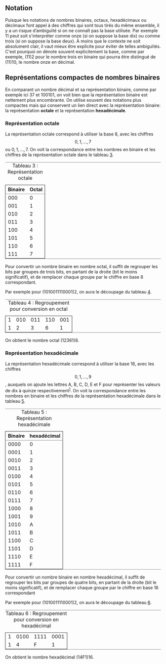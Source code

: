 ## Notation

Puisque les notations de nombres binaires, octaux, hexadécimaux ou
décimaux font appel à des chiffres qui sont tous tirés du même
ensemble, il y a un risque d’ambiguïté si on ne connaît pas la base
utilisée. Par exemple 11 peut soit s'interpréter comme onze (si on
suppose la base dix) ou comme trois (si on suppose la base deux). À
moins que le contexte ne soit absolument clair, il vaut mieux être
explicite pour éviter de telles ambiguïtés. C'est pourquoi on dénote
souvent explicitement la base, comme par exemple, (11)2 pour le nombre
trois en binaire qui pourra être distingué de (11)10, le nombre onze
en décimal.


<a id="orgdbb635a"></a>

## Représentations compactes de nombres binaires

En comparant un nombre décimal et sa représentation binaire, comme par
exemple ici 37 et 100101, on voit bien que la représentation binaire
est nettement plus encombrante. On utilise souvent des notations plus
compactes mais qui conservent un lien direct avec la représentation
binaire: la représentation **octale** et la représentation
**hexadécimale**.


### Représentation octale

La représentation octale correspond à utiliser la base 8, avec les
chiffres  $$0, 1, \ldots, 7$$ ou  $0, 1, \ldots, 7$. On voit la correspondance entre les
nombres en binaire et les chiffres de la représentation octale dans le
tableau [3](#orga81518f).

<table id="orga81518f" border="2" cellspacing="0" cellpadding="6" rules="groups" frame="hsides">
<caption class="t-above"><span class="table-number">Tableau 3 :</span> Représentation octale</caption>

<colgroup>
<col  class="org-right" />

<col  class="org-right" />
</colgroup>
<thead>
<tr>
<th scope="col" class="org-right">Binaire</th>
<th scope="col" class="org-right">Octal</th>
</tr>
</thead>

<tbody>
<tr>
<td class="org-right">000</td>
<td class="org-right">0</td>
</tr>


<tr>
<td class="org-right">001</td>
<td class="org-right">1</td>
</tr>


<tr>
<td class="org-right">010</td>
<td class="org-right">2</td>
</tr>


<tr>
<td class="org-right">011</td>
<td class="org-right">3</td>
</tr>


<tr>
<td class="org-right">100</td>
<td class="org-right">4</td>
</tr>


<tr>
<td class="org-right">101</td>
<td class="org-right">5</td>
</tr>


<tr>
<td class="org-right">110</td>
<td class="org-right">6</td>
</tr>


<tr>
<td class="org-right">111</td>
<td class="org-right">7</td>
</tr>
</tbody>
</table>

Pour convertir un nombre binaire en nombre octal, il suffit de
regrouper les bits par groupes de trois bits, en partant de la droite
(bit le moins significatif), et de remplacer chaque groupe par le
chiffre en base 8 correspondant.

Par exemple pour (1010011110001)2, on aura le découpage du tableau
[4](#org558dbea).

<table id="org558dbea" border="2" cellspacing="0" cellpadding="6" rules="groups" frame="hsides">
<caption class="t-above"><span class="table-number">Tableau 4 :</span> Regroupement pour conversion en octal</caption>

<colgroup>
<col  class="org-right" />

<col  class="org-right" />

<col  class="org-right" />

<col  class="org-right" />

<col  class="org-right" />
</colgroup>
<tbody>
<tr>
<td class="org-right">1</td>
<td class="org-right">010</td>
<td class="org-right">011</td>
<td class="org-right">110</td>
<td class="org-right">001</td>
</tr>


<tr>
<td class="org-right">1</td>
<td class="org-right">2</td>
<td class="org-right">3</td>
<td class="org-right">6</td>
<td class="org-right">1</td>
</tr>
</tbody>
</table>

On obtient le nombre octal (12361)8.

### Représentation hexadécimale

La représentation hexadécimale correspond à utiliser la base 16, avec
les chiffres $$0, 1, \ldots, 9$$, auxquels on ajoute les lettres A, B,
C, D, E et F pour représenter les valeurs de dix à quinze
respectivement<sup><a id="fnr.1" class="footref" href="#fn.1">1</a></sup>. On voit la correspondance entre les nombres en binaire et les chiffres de la représentation hexadécimale dans le tableau [5](#org6e0ac5c).

<table id="org6e0ac5c" border="2" cellspacing="0" cellpadding="6" rules="groups" frame="hsides">
<caption class="t-above"><span class="table-number">Tableau 5 :</span> Représentation hexadécimale</caption>

<colgroup>
<col  class="org-right" />

<col  class="org-right" />
</colgroup>
<thead>
<tr>
<th scope="col" class="org-right">Binaire</th>
<th scope="col" class="org-right">hexadécimal</th>
</tr>
</thead>

<tbody>
<tr>
<td class="org-right">0000</td>
<td class="org-right">0</td>
</tr>


<tr>
<td class="org-right">0001</td>
<td class="org-right">1</td>
</tr>


<tr>
<td class="org-right">0010</td>
<td class="org-right">2</td>
</tr>


<tr>
<td class="org-right">0011</td>
<td class="org-right">3</td>
</tr>


<tr>
<td class="org-right">0100</td>
<td class="org-right">4</td>
</tr>


<tr>
<td class="org-right">0101</td>
<td class="org-right">5</td>
</tr>


<tr>
<td class="org-right">0110</td>
<td class="org-right">6</td>
</tr>


<tr>
<td class="org-right">0111</td>
<td class="org-right">7</td>
</tr>


<tr>
<td class="org-right">1000</td>
<td class="org-right">8</td>
</tr>


<tr>
<td class="org-right">1001</td>
<td class="org-right">9</td>
</tr>


<tr>
<td class="org-right">1010</td>
<td class="org-right">A</td>
</tr>


<tr>
<td class="org-right">1011</td>
<td class="org-right">B</td>
</tr>


<tr>
<td class="org-right">1100</td>
<td class="org-right">C</td>
</tr>


<tr>
<td class="org-right">1101</td>
<td class="org-right">D</td>
</tr>


<tr>
<td class="org-right">1110</td>
<td class="org-right">E</td>
</tr>


<tr>
<td class="org-right">1111</td>
<td class="org-right">F</td>
</tr>
</tbody>
</table>

Pour convertir un nombre binaire en nombre hexadécimal, il suffit de
regrouper les bits par groupes de quatre bits, en partant de la droite
(bit le moins significatif), et de remplacer chaque groupe par le
chiffre en base 16 correspondant

Par exemple pour (1010011110001)2, on aura le découpage du tableau
[6](#orgf05ff56).

<table id="orgf05ff56" border="2" cellspacing="0" cellpadding="6" rules="groups" frame="hsides">
<caption class="t-above"><span class="table-number">Tableau 6 :</span> Regroupement pour conversion en hexadécimal</caption>

<colgroup>
<col  class="org-right" />

<col  class="org-right" />

<col  class="org-right" />

<col  class="org-right" />
</colgroup>
<tbody>
<tr>
<td class="org-right">1</td>
<td class="org-right">0100</td>
<td class="org-right">1111</td>
<td class="org-right">0001</td>
</tr>


<tr>
<td class="org-right">1</td>
<td class="org-right">4</td>
<td class="org-right">F</td>
<td class="org-right">1</td>
</tr>
</tbody>
</table>

On obtient le nombre hexadécimal (14F1)16.

